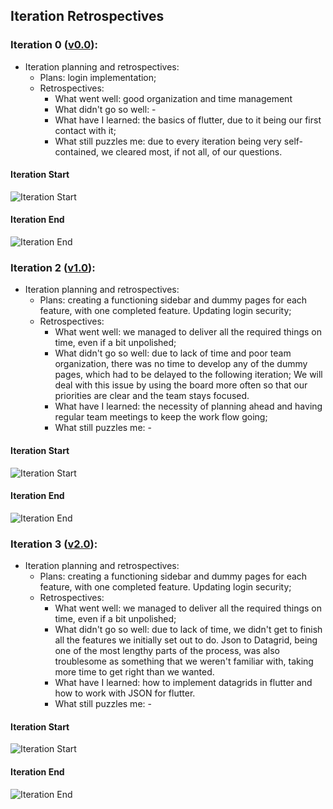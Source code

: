 ## Iteration Retrospectives

### Iteration 0 ([v0.0](https://github.com/LEIC-ES-2021-22/2LEIC15T1/releases/tag/v0.0)):

* Iteration planning and retrospectives: 
  * Plans: login implementation;
  * Retrospectives:
    - What went well: good organization and time management
    - What didn't go so well: -
    - What have I learned: the basics of flutter, due to it being our first contact with it;
    - What still puzzles me: due to every iteration being very self-contained, we cleared most, if not all, of our questions.
    
#### Iteration Start   
![Iteration Start](screenshots/iteraçao1start.png)

#### Iteration End   
![Iteration End](screenshots/iteraçao1end.png)

### Iteration 2 ([v1.0](https://github.com/LEIC-ES-2021-22/2LEIC15T1/releases/tag/v1.0)):

* Iteration planning and retrospectives: 
  * Plans: creating a functioning sidebar and dummy pages for each feature, with one completed feature. Updating login security;
  * Retrospectives: 
    - What went well: we managed to deliver all the required things on time, even if a bit unpolished;
    - What didn't go so well: due to lack of time and poor team organization, there was no time to develop any of the dummy pages, which had to be delayed to the following iteration; We will deal with this issue by using the board more often so that our priorities are clear and the team stays focused.
    - What have I learned: the necessity of planning ahead and having regular team meetings to keep the work flow going;
    - What still puzzles me: -

#### Iteration Start   
![Iteration Start](screenshots/iteraçao2start.png)

#### Iteration End   
![Iteration End](screenshots/iteraçao2end.png)


### Iteration 3 ([v2.0](https://github.com/LEIC-ES-2021-22/2LEIC15T1/releases/tag/v2.0)):

* Iteration planning and retrospectives: 
  * Plans: creating a functioning sidebar and dummy pages for each feature, with one completed feature. Updating login security;
  * Retrospectives: 
    - What went well: we managed to deliver all the required things on time, even if a bit unpolished;
    - What didn't go so well: due to lack of time, we didn't get to finish all the features we initially set out to do. Json to Datagrid, being one of the most lengthy parts of the process, was also troublesome as something that we weren't familiar with, taking more time to get right than we wanted.
    - What have I learned: how to implement datagrids in flutter and how to work with JSON for flutter.
    - What still puzzles me: -

#### Iteration Start   
![Iteration Start](screenshots/iteraçao3start.png)

#### Iteration End   
![Iteration End](screenshots/iteraçao3end.png)
    
